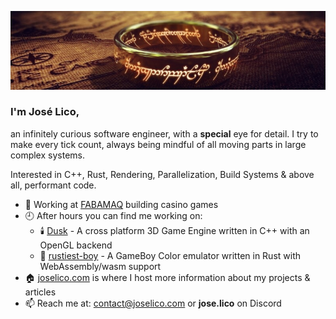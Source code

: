 <p align="center">
  <img src="https://github.com/jose-lico/jose-lico/blob/master/one_ring.webp"/>
</p>

### I'm José Lico,

an infinitely curious software engineer, with a **special** eye for detail.
I try to make every tick count, always being mindful of all moving parts in large complex systems.

Interested in C++, Rust, Rendering, Parallelization, Build Systems & above all, performant code.

- 🎰 Working at [FABAMAQ](https://www.fabamaq.com/en) building casino games
- 🕘 After hours you can find me working on:
  - 🕯️ [Dusk](https://github.com/jose-lico/Dusk) - A cross platform 3D Game Engine written in C++ with an OpenGL backend
  - 👾 [rustiest-boy](https://github.com/jose-lico/rustiest-boy) - A GameBoy Color emulator written in Rust with WebAssembly/wasm support
- 🏠 [joselico.com](https://joselico.com) is where I host more information about my projects & articles
- 📫 Reach me at: [contact@joselico.com](mailto:contact@joselico.com) or **jose.lico** on Discord
